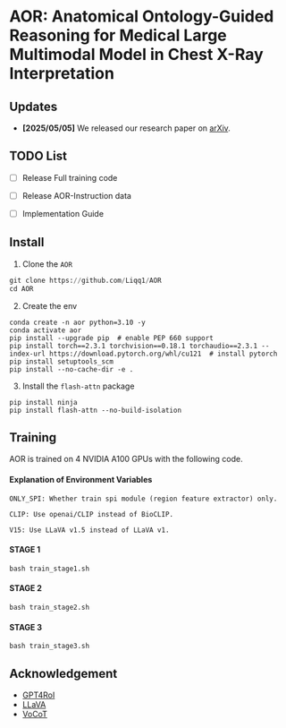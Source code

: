 # AOR: Anatomical Ontology-Guided Reasoning for Medical Large Multimodal Model in Chest X-Ray Interpretation


## Updates

* **[2025/05/05]** We released our research paper on [arXiv](https://arxiv.org/abs/2505.02830).

## TODO List

- [ ] Release Full training code
- [ ] Release AOR-Instruction data
- [ ] Implementation Guide


## Install
1. Clone the `AOR`
```python
git clone https://github.com/Liqq1/AOR
cd AOR
```

2. Create the env
```shell
conda create -n aor python=3.10 -y
conda activate aor
pip install --upgrade pip  # enable PEP 660 support
pip install torch==2.3.1 torchvision==0.18.1 torchaudio==2.3.1 --index-url https://download.pytorch.org/whl/cu121  # install pytorch
pip install setuptools_scm
pip install --no-cache-dir -e .
```
3. Install the `flash-attn` package
```
pip install ninja
pip install flash-attn --no-build-isolation
```


## Training

AOR is trained on 4 NVIDIA A100 GPUs with the following code.

#### Explanation of Environment Variables

```
ONLY_SPI: Whether train spi module (region feature extractor) only.

CLIP: Use openai/CLIP instead of BioCLIP.

V15: Use LLaVA v1.5 instead of LLaVA v1.
```

#### STAGE 1
```Shell
bash train_stage1.sh
```
#### STAGE 2

```Shell
bash train_stage2.sh
```

#### STAGE 3

```Shell
bash train_stage3.sh
```

## Acknowledgement

- [GPT4RoI](https://github.com/jshilong/GPT4RoI)
- [LLaVA](https://github.com/haotian-liu/LLaVA)
- [VoCoT](https://github.com/RupertLuo/VoCoT)
